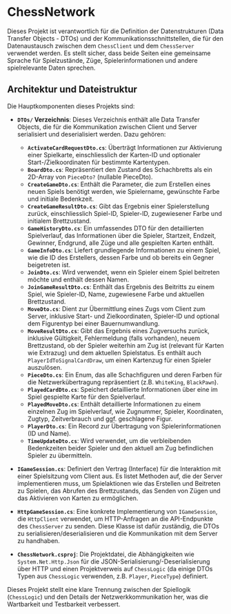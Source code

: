 ﻿# ChessNetwork

Dieses Projekt ist verantwortlich für die Definition der Datenstrukturen (Data Transfer Objects - DTOs) und der Kommunikationsschnittstellen, die für den Datenaustausch zwischen dem `ChessClient` und dem `ChessServer` verwendet werden. Es stellt sicher, dass beide Seiten eine gemeinsame Sprache für Spielzustände, Züge, Spielerinformationen und andere spielrelevante Daten sprechen.

## Architektur und Dateistruktur

Die Hauptkomponenten dieses Projekts sind:

* **`DTOs/` Verzeichnis**: Dieses Verzeichnis enthält alle Data Transfer Objects, die für die Kommunikation zwischen Client und Server serialisiert und deserialisiert werden. Dazu gehören:
    * **`ActivateCardRequestDto.cs`**: Überträgt Informationen zur Aktivierung einer Spielkarte, einschliesslich der Karten-ID und optionaler Start-/Zielkoordinaten für bestimmte Kartentypen.
    * **`BoardDto.cs`**: Repräsentiert den Zustand des Schachbretts als ein 2D-Array von `PieceDto?` (nullable PieceDto).
    * **`CreateGameDto.cs`**: Enthält die Parameter, die zum Erstellen eines neuen Spiels benötigt werden, wie Spielername, gewünschte Farbe und initiale Bedenkzeit.
    * **`CreateGameResultDto.cs`**: Gibt das Ergebnis einer Spielerstellung zurück, einschliesslich Spiel-ID, Spieler-ID, zugewiesener Farbe und initialem Brettzustand.
    * **`GameHistoryDto.cs`**: Ein umfassendes DTO für den detaillierten Spielverlauf, das Informationen über die Spieler, Startzeit, Endzeit, Gewinner, Endgrund, alle Züge und alle gespielten Karten enthält.
    * **`GameInfoDto.cs`**: Liefert grundlegende Informationen zu einem Spiel, wie die ID des Erstellers, dessen Farbe und ob bereits ein Gegner beigetreten ist.
    * **`JoinDto.cs`**: Wird verwendet, wenn ein Spieler einem Spiel beitreten möchte und enthält dessen Namen.
    * **`JoinGameResultDto.cs`**: Enthält das Ergebnis des Beitritts zu einem Spiel, wie Spieler-ID, Name, zugewiesene Farbe und aktuellen Brettzustand.
    * **`MoveDto.cs`**: Dient zur Übermittlung eines Zugs vom Client zum Server, inklusive Start- und Zielkoordinaten, Spieler-ID und optional dem Figurentyp bei einer Bauernumwandlung.
    * **`MoveResultDto.cs`**: Gibt das Ergebnis eines Zugversuchs zurück, inklusive Gültigkeit, Fehlermeldung (falls vorhanden), neuem Brettzustand, ob der Spieler weiterhin am Zug ist (relevant für Karten wie Extrazug) und dem aktuellen Spielstatus. Es enthält auch `PlayerIdToSignalCardDraw`, um einen Kartenzug für einen Spieler auszulösen.
    * **`PieceDto.cs`**: Ein Enum, das alle Schachfiguren und deren Farben für die Netzwerkübertragung repräsentiert (z.B. `WhiteKing`, `BlackPawn`).
    * **`PlayedCardDto.cs`**: Speichert detaillierte Informationen über eine im Spiel gespielte Karte für den Spielverlauf.
    * **`PlayedMoveDto.cs`**: Enthält detaillierte Informationen zu einem einzelnen Zug im Spielverlauf, wie Zugnummer, Spieler, Koordinaten, Zugtyp, Zeitverbrauch und ggf. geschlagene Figur.
    * **`PlayerDto.cs`**: Ein Record zur Übertragung von Spielerinformationen (ID und Name).
    * **`TimeUpdateDto.cs`**: Wird verwendet, um die verbleibenden Bedenkzeiten beider Spieler und den aktuell am Zug befindlichen Spieler zu übermitteln.

* **`IGameSession.cs`**: Definiert den Vertrag (Interface) für die Interaktion mit einer Spielsitzung vom Client aus. Es listet Methoden auf, die der Server implementieren muss, um Spielaktionen wie das Erstellen und Beitreten zu Spielen, das Abrufen des Brettzustands, das Senden von Zügen und das Aktivieren von Karten zu ermöglichen.

* **`HttpGameSession.cs`**: Eine konkrete Implementierung von `IGameSession`, die `HttpClient` verwendet, um HTTP-Anfragen an die API-Endpunkte des `ChessServer` zu senden. Diese Klasse ist dafür zuständig, die DTOs zu serialisieren/deserialisieren und die Kommunikation mit dem Server zu handhaben.

* **`ChessNetwork.csproj`**: Die Projektdatei, die Abhängigkeiten wie `System.Net.Http.Json` für die JSON-Serialisierung/-Deserialisierung über HTTP und einen Projektverweis auf `ChessLogic` (da einige DTOs Typen aus `ChessLogic` verwenden, z.B. `Player`, `PieceType`) definiert.

Dieses Projekt stellt eine klare Trennung zwischen der Spiellogik (`ChessLogic`) und den Details der Netzwerkkommunikation her, was die Wartbarkeit und Testbarkeit verbessert.